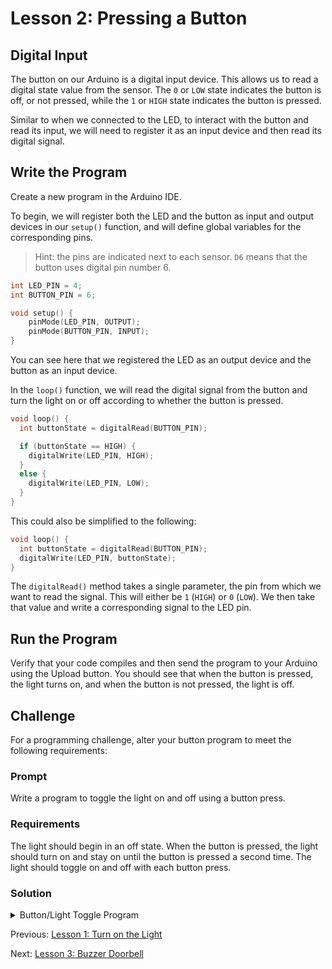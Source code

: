 # Lesson 2: Pressing a Button

## Digital Input

The button on our Arduino is a digital input device. This allows us to read a digital state value from the sensor. The `0` or `LOW` state indicates the button is off, or not pressed, while the `1` or `HIGH` state indicates the button is pressed.

Similar to when we connected to the LED, to interact with the button and read its input, we will need to register it as an input device and then read its digital signal.

## Write the Program

Create a new program in the Arduino IDE.

To begin, we will register both the LED and the button as input and output devices in our `setup()` function, and will define global variables for the corresponding pins.

> Hint: the pins are indicated next to each sensor. `D6` means that the button uses digital pin number 6.

```c++
int LED_PIN = 4;
int BUTTON_PIN = 6;

void setup() {
    pinMode(LED_PIN, OUTPUT);
    pinMode(BUTTON_PIN, INPUT);
}
```

You can see here that we registered the LED as an output device and the button as an input device.

In the `loop()` function, we will read the digital signal from the button and turn the light on or off according to whether the button is pressed.

```c++
void loop() {
  int buttonState = digitalRead(BUTTON_PIN);

  if (buttonState == HIGH) {
    digitalWrite(LED_PIN, HIGH);
  }
  else {
    digitalWrite(LED_PIN, LOW);
  }
}
```

This could also be simplified to the following:

```c++
void loop() {
  int buttonState = digitalRead(BUTTON_PIN);
  digitalWrite(LED_PIN, buttonState);
}
```

The `digitalRead()` method takes a single parameter, the pin from which we want to read the signal. This will either be `1` (`HIGH`) or `0` (`LOW`). We then take that value and write a corresponding signal to the LED pin.

## Run the Program

Verify that your code compiles and then send the program to your Arduino using the Upload button. You should see that when the button is pressed, the light turns on, and when the button is not pressed, the light is off.

## Challenge

For a programming challenge, alter your button program to meet the following requirements:

### Prompt

Write a program to toggle the light on and off using a button press.

### Requirements

The light should begin in an off state. When the button is pressed, the light should turn on and stay on until the button is pressed a second time. The light should toggle on and off with each button press.

### Solution

<details>
<summary>Button/Light Toggle Program</summary>
  
```c++
int LED_PIN = 4;
int BUTTON_PIN = 6;

int prevBtnState = 0;
int lightOn = false;

void setup() {
    pinMode(LED_PIN, OUTPUT);
    pinMode(BUTTON_PIN, INPUT);
}

void loop() {
    int buttonState = digitalRead(BUTTON_PIN);

    // Check for button press
    if (buttonState != prevBtnState && buttonState == 1) {
        // Turn light on if it was previously off
        if (!lightOn) {
        digitalWrite(LED_PIN, HIGH);
        lightOn = true;
        }
        else {
        digitalWrite(LED_PIN, LOW);
        lightOn = false;
        }
        // Delay to prevent input noise
        delay(300);
    }

    // Remember button state
    prevBtnState = buttonState;
}
```

</details>

Previous: [Lesson 1: Turn on the Light](/Lesson01_LED.md)

Next: [Lesson 3: Buzzer Doorbell](/Lesson03_Buzzer.md)
